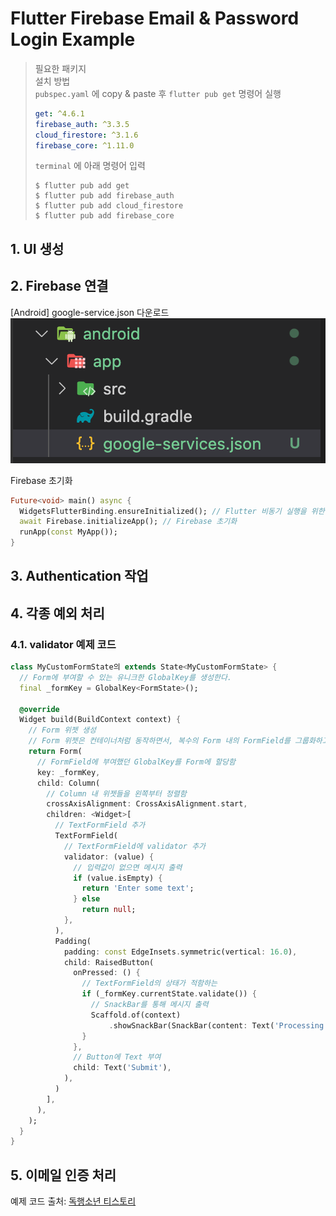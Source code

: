 # Flutter Firebase Email & Password Login Example

> 필요한 패키지  
> 설치 방법  
> `pubspec.yaml` 에 copy & paste 후 `flutter pub get` 명령어 실행
> ```yaml
> get: ^4.6.1
> firebase_auth: ^3.3.5
> cloud_firestore: ^3.1.6
> firebase_core: ^1.11.0
> ```
> `terminal` 에 아래 명령어 입력
> ```shell
> $ flutter pub add get
> $ flutter pub add firebase_auth
> $ flutter pub add cloud_firestore
> $ flutter pub add firebase_core
> ```
## 1. UI 생성

## 2. Firebase 연결
[Android]
google-service.json 다운로드  
<img src='assets/1.png'>

Firebase 초기화
```dart
Future<void> main() async {
  WidgetsFlutterBinding.ensureInitialized(); // Flutter 비동기 실행을 위한 코드
  await Firebase.initializeApp(); // Firebase 초기화
  runApp(const MyApp());
}
```

## 3. Authentication 작업

## 4. 각종 예외 처리
### 4.1. validator 예제 코드
```dart
class MyCustomFormState의 extends State<MyCustomFormState> {
  // Form에 부여할 수 있는 유니크한 GlobalKey를 생성한다.
  final _formKey = GlobalKey<FormState>();

  @override
  Widget build(BuildContext context) {
    // Form 위젯 생성
    // Form 위젯은 컨테이너처럼 동작하면서, 복수의 Form 내의 FormField를 그룹화하고 적합성을 확인함
    return Form(
      // FormField에 부여했던 GlobalKey를 Form에 할당함
      key: _formKey,
      child: Column(
        // Column 내 위젯들을 왼쪽부터 정렬함
        crossAxisAlignment: CrossAxisAlignment.start,
        children: <Widget>[
          // TextFormField 추가
          TextFormField(
            // TextFormField에 validator 추가
            validator: (value) {
              // 입력값이 없으면 메시지 출력
              if (value.isEmpty) {
                return 'Enter some text';
              } else
                return null;
            },
          ),
          Padding(
            padding: const EdgeInsets.symmetric(vertical: 16.0),
            child: RaisedButton(
              onPressed: () {
                // TextFormField의 상태가 적함하는
                if (_formKey.currentState.validate()) {
                  // SnackBar를 통해 메시지 출력
                  Scaffold.of(context)
                      .showSnackBar(SnackBar(content: Text('Processing Data')));
                }
              },
              // Button에 Text 부여
              child: Text('Submit'),
            ),
          )
        ],
      ),
    );
  }
}
```

## 5. 이메일 인증 처리

예제 코드 출처:
[독행소년 티스토리](https://here4you.tistory.com/126)